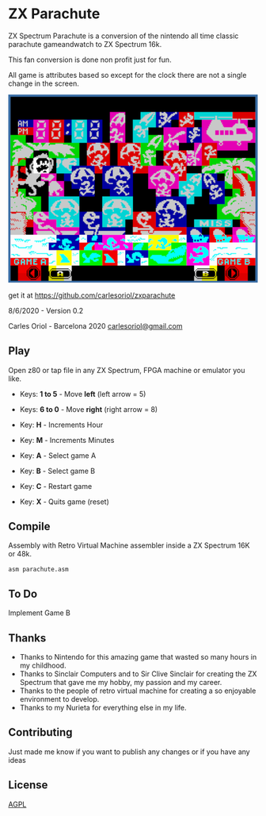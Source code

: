 # ZX Parachute

ZX Spectrum Parachute is a conversion of the nintendo all time classic parachute gameandwatch to ZX Spectrum 16k.

This fan conversion is done non profit just for fun.

All game is attributes based so except for the clock there are not a single change in the screen.

![Alt text](test_stuff_and_references/attribute.png)

get it at https://github.com/carlesoriol/zxparachute

8/6/2020 - Version 0.2

Carles Oriol - Barcelona 2020
carlesoriol@gmail.com


## Play

Open z80 or tap file in any ZX Spectrum, FPGA machine or emulator you like.

* Keys: **1 to 5** - Move **left**  (left arrow = 5)
* Keys: **6 to 0** - Move **right** (right arrow = 8)

* Key: **H** - Increments Hour
* Key: **M** - Increments Minutes

* Key: **A** - Select game A
* Key: **B** - Select game B

* Key: **C** - Restart game 
* Key: **X** - Quits game (reset)


## Compile

Assembly with Retro Virtual Machine assembler inside a ZX Spectrum 16K or 48k.

```
asm parachute.asm
```

## To Do

Implement Game B

## Thanks

* Thanks to Nintendo for this amazing game that wasted so many hours in my childhood.
* Thanks to Sinclair Computers and to Sir Clive Sinclair for creating the ZX Spectrum that gave me my hobby, my passion and my career.
* Thanks to the people of retro virtual machine for creating a so enjoyable environment to develop.
* Thanks to my Nurieta for everything else in my life.

## Contributing

Just made me know if you want to publish any changes or if you have any ideas

## License
[AGPL](https://choosealicense.com/licenses/agpl/)
